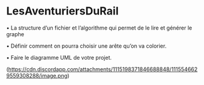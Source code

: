 # LesAventuriersDuRail

• La structure d’un fichier et l’algorithme qui permet de le lire et générer le graphe
  
• Définir comment on pourra choisir une arête qu’on va colorier.

• Faire le diagramme UML de votre projet.

(https://cdn.discordapp.com/attachments/1115198371846688848/1115546629559308288/image.png)
